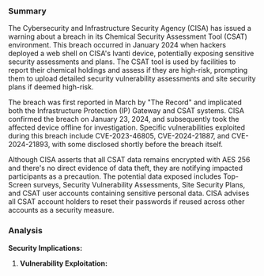 ### Summary

The Cybersecurity and Infrastructure Security Agency (CISA) has issued a warning about a breach in its Chemical Security Assessment Tool (CSAT) environment. This breach occurred in January 2024 when hackers deployed a web shell on CISA's Ivanti device, potentially exposing sensitive security assessments and plans. The CSAT tool is used by facilities to report their chemical holdings and assess if they are high-risk, prompting them to upload detailed security vulnerability assessments and site security plans if deemed high-risk.

The breach was first reported in March by "The Record" and implicated both the Infrastructure Protection (IP) Gateway and CSAT systems. CISA confirmed the breach on January 23, 2024, and subsequently took the affected device offline for investigation. Specific vulnerabilities exploited during this breach include CVE-2023-46805, CVE-2024-21887, and CVE-2024-21893, with some disclosed shortly before the breach itself.

Although CISA asserts that all CSAT data remains encrypted with AES 256 and there's no direct evidence of data theft, they are notifying impacted participants as a precaution. The potential data exposed includes Top-Screen surveys, Security Vulnerability Assessments, Site Security Plans, and CSAT user accounts containing sensitive personal data. CISA advises all CSAT account holders to reset their passwords if reused across other accounts as a security measure.

### Analysis

**Security Implications:**
1. **Vulnerability Exploitation:**
